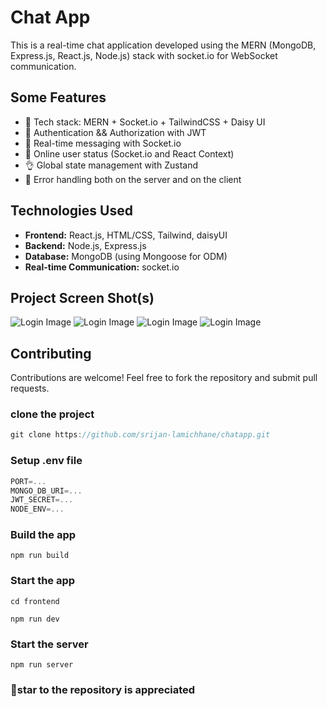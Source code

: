 # Chat App

This is a real-time chat application developed using the MERN (MongoDB, Express.js, React.js, Node.js) stack with socket.io for WebSocket communication.

## Some Features

-   🌟 Tech stack: MERN + Socket.io + TailwindCSS + Daisy UI
-   🎃 Authentication && Authorization with JWT
-   👾 Real-time messaging with Socket.io
-   🚀 Online user status (Socket.io and React Context)
-   👌 Global state management with Zustand
-   🐞 Error handling both on the server and on the client

## Technologies Used

- **Frontend:** React.js, HTML/CSS, Tailwind, daisyUI
- **Backend:** Node.js, Express.js
- **Database:** MongoDB (using Mongoose for ODM)
- **Real-time Communication:** socket.io

## Project Screen Shot(s)

![Login Image](https://raw.githubusercontent.com/srijan-lamichhane/chatapp/main/images/login.png)
![Login Image](https://raw.githubusercontent.com/srijan-lamichhane/chatapp/main/images/signup.png)
![Login Image](https://raw.githubusercontent.com/srijan-lamichhane/chatapp/main/images/messages.png)
![Login Image](https://raw.githubusercontent.com/srijan-lamichhane/chatapp/main/images/active_status.png)

## Contributing
Contributions are welcome! Feel free to fork the repository and submit pull requests.

### clone the project
```js
git clone https://github.com/srijan-lamichhane/chatapp.git
```

### Setup .env file

```js
PORT=...
MONGO_DB_URI=...
JWT_SECRET=...
NODE_ENV=...
```

### Build the app

```shell
npm run build
```

### Start the app

```shell
cd frontend
```
```shell
npm run dev
```
### Start the server

```shell
npm run server
```

### 🌟star to the repository is appreciated
